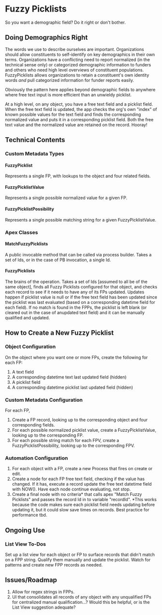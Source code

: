 # Fuzzy Picklists
So you want a demographic field?
Do it right or don't bother.

## Doing Demographics Right

The words we use to describe ourselves are important. Organizations should allow constituents to self-identify on key demographics in their own terms. Organizations have a conflicting need to report normalized (in the technical sense only) or categorized demographic information to funders and others who need high level overviews of constituent populations. FuzzyPicklists allows organizations to retain a constituent's own identity words *and* pull categorized information for funder reports easily. 

Obviously the pattern here applies beyond demographic fields to anywhere where free text input is more efficient than an unwieldy picklist. 

At a high level, on any object, you have a free text field and a picklist field. When the free text field is updated, the app checks the org's own "index" of known possible values for the text field and finds the corresponding normalized value and puts it in a corresponding picklist field. Both the free text value and the normalized value are retained on the record. Hooray!

## Technical Contents

### Custom Metadata Types

#### FuzzyPicklist
Represents a single FP, with lookups to the object and four related fields. 

#### FuzzyPicklistValue
Represents a single possible normalized value for a given FP. 

#### FuzzyPicklistPossibility
Represents a single possible matching string for a given FuzzyPicklistValue. 

### Apex Classes

#### MatchFuzzyPicklists
A public invocable method that can be called via process builder. Takes a set of Ids, or in the case of PB invocation, a single Id. 

#### FuzzyPicklists
The brains of the operation. Takes a set of Ids [assumed to all be of the same object], finds all Fuzzy Picklists configured for that object, and checks each record to see if it needs to have any of its FPs updated. Updates happen if picklist value is null or if the free text field has been updated since the picklist was last evaluated (based on a corresponding datetime field for each field).
If no match is found in the FPPs, the picklist is left blank (or cleared out in the case of anupdated text field) and it can be manually qualified and updated.

## How to Create a New Fuzzy Picklist

### Object Configuration
On the object where you want one or more FPs, create the following for each FP:
1. A text field
2. A corresponding datetime text last updated field (hidden)
3. A picklist field
4. A corresponding datetime picklist last updated field (hidden)

### Custom Metadata Configuration 
For each FP, 
1. Create a FP record, looking up to the corresponding object and four corresponding fields. 
2. For each possible normalized picklist value, create a FuzzyPicklistValue, looking up to the corresponding FP. 
3. For each possible string match for each FPV, create a FuzzyPicklistPossibility, looking up to the corresponding FPV. 

### Automation Configuration 
1. For each object with a FP, create a new Process that fires on create or edit.
2. Create a node for each FP free text field, checking if the value has changed. If it has, execute a record update the free text datetime field with NOW(). Have each node continue evaluating, not stop. 
3. Create a final node with no criteria* that calls apex "Match Fuzzy Picklists" and passes the record Id in to variable "recordId".
*This works because the code makes sure each picklist field needs updating before updating it, but it could slow save times on records. Best practice for performance tbd. 

## Ongoing Use

### List View To-Dos
Set up a list view for each object or FP to surface records that didn't match on a FPP string. Qualify them manually and update the picklist. Watch for patterns and create new FPP records as needed. 

## Issues/Roadmap

1. Allow for regex strings in FPPs.
2. UI that consolidates all records of any object with any unqualified FPs for centralized manual qualification...? Would this be helpful, or is the List View suggestion adequate?
